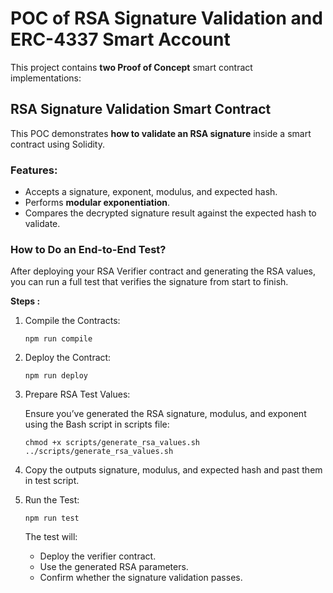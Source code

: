 # POC of RSA Signature Validation and ERC-4337 Smart Account

This project contains **two Proof of Concept** smart contract implementations:

## RSA Signature Validation Smart Contract

This POC demonstrates **how to validate an RSA signature** inside a smart contract using Solidity.

### Features:

- Accepts a signature, exponent, modulus, and expected hash.
- Performs **modular exponentiation**.
- Compares the decrypted signature result against the expected hash to validate.

### How to Do an End-to-End Test?
After deploying your RSA Verifier contract and generating the RSA values, you can run a full test that verifies the signature from start to finish.

**Steps :**
1. Compile the Contracts:
    
   ```
   npm run compile 
   ```

2. Deploy the Contract:

   ```
   npm run deploy
   ```

3. Prepare RSA Test Values:
  
   Ensure you’ve generated the RSA signature, modulus, and exponent using the Bash script in scripts file:

   ```
   chmod +x scripts/generate_rsa_values.sh
   ../scripts/generate_rsa_values.sh
   ```
4. Copy the outputs signature, modulus, and expected hash and past them in  test script.

5. Run the Test:
 
   ```
   npm run test
   ```
   The test will:
   
    - Deploy the verifier contract.
    - Use the generated RSA parameters.
    - Confirm whether the signature validation passes.





